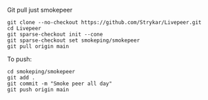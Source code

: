 Git pull just smokepeer
```
git clone --no-checkout https://github.com/Strykar/Livepeer.git
cd Livepeer
git sparse-checkout init --cone
git sparse-checkout set smokeping/smokepeer
git pull origin main
```

To push:
```
cd smokeping/smokepeer
git add .
git commit -m "Smoke peer all day"
git push origin main
```

